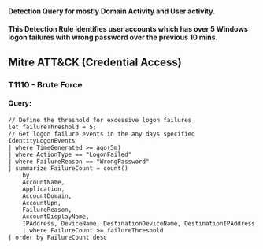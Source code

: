 #### Detection Query for mostly Domain Activity and User activity.
#### This Detection Rule identifies user accounts which has over 5 Windows logon failures with wrong password over the previous 10 mins.

## Mitre ATT&CK (Credential Access)
### T1110 - Brute Force

#### Query: 
```KQL
// Define the threshold for excessive logon failures
let failureThreshold = 5;
// Get logon failure events in the any days specified
IdentityLogonEvents
| where TimeGenerated >= ago(5m)
| where ActionType == "LogonFailed"
| where FailureReason == "WrongPassword"
| summarize FailureCount = count()
    by
    AccountName,
    Application,
    AccountDomain,
    AccountUpn,
    FailureReason,
    AccountDisplayName,
    IPAddress, DeviceName, DestinationDeviceName, DestinationIPAddress
    | where FailureCount >= failureThreshold
| order by FailureCount desc
```
